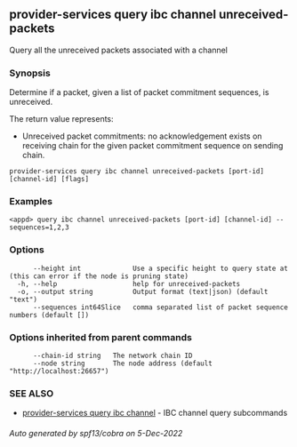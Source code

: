 ## provider-services query ibc channel unreceived-packets

Query all the unreceived packets associated with a channel

### Synopsis

Determine if a packet, given a list of packet commitment sequences, is unreceived.

The return value represents:
- Unreceived packet commitments: no acknowledgement exists on receiving chain for the given packet commitment sequence on sending chain.


```
provider-services query ibc channel unreceived-packets [port-id] [channel-id] [flags]
```

### Examples

```
<appd> query ibc channel unreceived-packets [port-id] [channel-id] --sequences=1,2,3
```

### Options

```
      --height int             Use a specific height to query state at (this can error if the node is pruning state)
  -h, --help                   help for unreceived-packets
  -o, --output string          Output format (text|json) (default "text")
      --sequences int64Slice   comma separated list of packet sequence numbers (default [])
```

### Options inherited from parent commands

```
      --chain-id string   The network chain ID
      --node string       The node address (default "http://localhost:26657")
```

### SEE ALSO

* [provider-services query ibc channel](provider-services_query_ibc_channel.md)	 - IBC channel query subcommands

###### Auto generated by spf13/cobra on 5-Dec-2022
